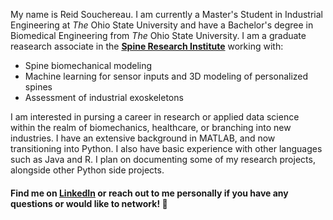 My name is Reid Souchereau. I am currently a Master's Student in Industrial Engineering at _The_ Ohio State University and have a Bachelor's degree in Biomedical Engineering from _The_ Ohio State University. I am a graduate reasearch associate in the 
__[Spine Research Institute](https://spine.osu.edu/)__ working with:

  - Spine biomechanical modeling
  - Machine learning for sensor inputs and 3D modeling of personalized spines 
  - Assessment of industrial exoskeletons
  
I am interested in pursing a career in research or applied data science within the realm of biomechanics, healthcare, or branching into new industries. I have an extensive background in MATLAB, and now transitioning into Python. I also have basic experience with other languages such as Java and R. I plan on documenting some of my research projects, alongside other Python side projects.

#### Find me on [LinkedIn](https://www.linkedin.com/in/reid-souchereau-444414151/) or reach out to me personally if you have any questions or would like to network! :handshake:
